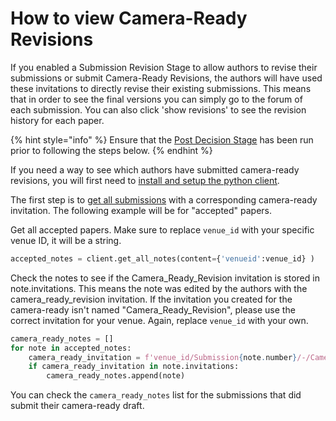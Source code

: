 # How to view Camera-Ready Revisions

If you enabled a Submission Revision Stage to allow authors to revise their submissions or submit Camera-Ready Revisions, the authors will have used these invitations to directly revise their existing submissions. This means that in order to see the final versions you can simply go to the forum of each submission. You can also click 'show revisions'  to see the revision history for each paper.&#x20;

{% hint style="info" %}
Ensure that the [Post Decision Stage](../../reference/stages/post-decision-stage.md) has been run prior to following the steps below.&#x20;
{% endhint %}

If you need a way to see which authors have submitted camera-ready revisions, you will first need to [install and setup the python client](../../getting-started/using-the-api/installing-and-instantiating-the-python-client.md).

The first step is to [get all submissions](how-to-get-all-submissions.md) with a corresponding camera-ready invitation. The following example will be for "accepted" papers.&#x20;

Get all accepted papers. Make sure to replace `venue_id` with your specific venue ID, it will be a string.

```python
accepted_notes = client.get_all_notes(content={'venueid':venue_id} )
```

Check the notes to see if the Camera\_Ready\_Revision invitation is stored in note.invitations. This means the note was edited by the authors with the camera\_ready\_revision invitation. If the invitation you created for the camera-ready isn't named "Camera\_Ready\_Revision", please use the correct invitation for your venue. Again, replace `venue_id` with your own.

```python
camera_ready_notes = []
for note in accepted_notes:
    camera_ready_invitation = f'venue_id/Submission{note.number}/-/Camera_Ready_Revision'
    if camera_ready_invitation in note.invitations:
        camera_ready_notes.append(note)
```

You can check the `camera_ready_notes` list for the submissions that did submit their camera-ready draft.

